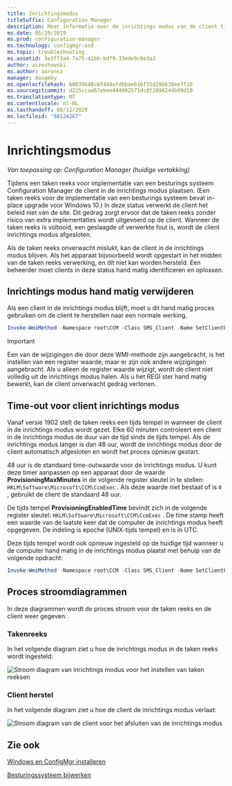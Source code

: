 ```yaml
---
title: Inrichtingsmodus
titleSuffix: Configuration Manager
description: Meer informatie over de inrichtings modus van de client tijdens de taken reeks Configuration Manager.
ms.date: 05/29/2019
ms.prod: configuration-manager
ms.technology: configmgr-osd
ms.topic: troubleshooting
ms.assetid: 3e3ff3a4-7a75-41bb-bdf9-33ede9c0e3a3
author: aczechowski
ms.author: aaroncz
manager: dougeby
ms.openlocfilehash: b0039648c6f444efdbbaeb16f55d29b630ee7f16
ms.sourcegitcommit: d225ccaa67ebee444002571dc8f289624db80d10
ms.translationtype: MT
ms.contentlocale: nl-NL
ms.lasthandoff: 08/12/2020
ms.locfileid: "88124267"
---
```

# <a name="provisioning-mode"></a>Inrichtingsmodus

*Van toepassing op: Configuration Manager (huidige vertakking)*

Tijdens een taken reeks voor implementatie van een besturings systeem Configuration Manager de client in de inrichtings modus plaatsen. (Een taken reeks voor de implementatie van een besturings systeem bevat in-place upgrade voor Windows 10.) In deze status verwerkt de client het beleid niet van de site. Dit gedrag zorgt ervoor dat de taken reeks zonder risico van extra implementaties wordt uitgevoerd op de client. Wanneer de taken reeks is voltooid, een geslaagde of verwerkte fout is, wordt de client inrichtings modus afgesloten.

Als de taken reeks onverwacht mislukt, kan de client in de inrichtings modus blijven. Als het apparaat bijvoorbeeld wordt opgestart in het midden van de taken reeks verwerking, en dit niet kan worden hersteld. Een beheerder moet clients in deze status hand matig identificeren en oplossen.


## <a name="manually-remove-provisioning-mode"></a>Inrichtings modus hand matig verwijderen

Als een client in de inrichtings modus blijft, moet u dit hand matig proces gebruiken om de client te herstellen naar een normale werking.

```PowerShell
Invoke-WmiMethod -Namespace root\CCM -Class SMS_Client -Name SetClientProvisioningMode -ArgumentList $false
```

> [!Important]  
> Een van de wijzigingen die door deze WMI-methode zijn aangebracht, is het instellen van een register waarde, maar er zijn ook andere wijzigingen aangebracht. Als u alleen de register waarde wijzigt, wordt de client niet volledig uit de inrichtings modus halen. Als u het REGI ster hand matig bewerkt, kan de client onverwacht gedrag vertonen.  


## <a name="client-provisioning-mode-timeout"></a>Time-out voor client inrichtings modus

Vanaf versie 1902 stelt de taken reeks een tijds tempel in wanneer de client in de inrichtings modus wordt gezet. Elke 60 minuten controleert een client in de inrichtings modus de duur van de tijd sinds de tijds tempel. Als de inrichtings modus langer is dan 48 uur, wordt de inrichtings modus door de client automatisch afgesloten en wordt het proces opnieuw gestart.

48 uur is de standaard time-outwaarde voor de inrichtings modus. U kunt deze timer aanpassen op een apparaat door de waarde **ProvisioningMaxMinutes** in de volgende register sleutel in te stellen: `HKLM\Software\Microsoft\CCM\CcmExec` . Als deze waarde niet bestaat of is `0` , gebruikt de client de standaard 48 uur.

De tijds tempel **ProvisioningEnabledTime** bevindt zich in de volgende register sleutel: `HKLM\Software\Microsoft\CCM\CcmExec` . De time stamp heeft een waarde van de laatste keer dat de computer de inrichtings modus heeft opgegeven. De indeling is epoche (UNIX-tijds tempel) en is in UTC.

Deze tijds tempel wordt ook opnieuw ingesteld op de huidige tijd wanneer u de computer hand matig in de inrichtings modus plaatst met behulp van de volgende opdracht:

```powershell
Invoke-WmiMethod -Namespace root\CCM -Class SMS_Client -Name SetClientProvisioningMode -ArgumentList $true
```

## <a name="process-flow-diagrams"></a>Proces stroomdiagrammen

In deze diagrammen wordt de proces stroom voor de taken reeks en de client weer gegeven.

### <a name="task-sequence"></a>Takenreeks

In het volgende diagram ziet u hoe de inrichtings modus in de taken reeks wordt ingesteld:

![Stroom diagram van inrichtings modus voor het instellen van taken reeksen](media/3197824-ts-flow.png)

### <a name="client-remediation"></a>Client herstel

In het volgende diagram ziet u hoe de client de inrichtings modus verlaat:

![Stroom diagram van de client voor het afsluiten van de inrichtings modus](media/3197824-client-flow.png)


## <a name="see-also"></a>Zie ook

[Windows en ConfigMgr installeren](task-sequence-steps.md#BKMK_SetupWindowsandConfigMgr)

[Besturingssysteem bijwerken](task-sequence-steps.md#BKMK_UpgradeOS)
